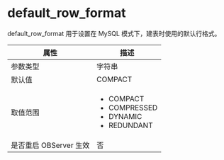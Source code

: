 default_row_format 
=======================================

default_row_format 用于设置在 MySQL 模式下，建表时使用的默认行格式。


|      **属性**      |                                                                                                  **描述**                                                                                                   |
|------------------|-----------------------------------------------------------------------------------------------------------------------------------------------------------------------------------------------------------|
| 参数类型             | 字符串                                                                                                                                                                                                       |
| 默认值              | COMPACT                                                                                                                                                                                                   |
| 取值范围             |  <ul><li>COMPACT</li><li>COMPRESSED</li><li>DYNAMIC</li><li>REDUNDANT</li></ul>    |
| 是否重启 OBServer 生效 | 否                                                                                                                                                                                                         |



